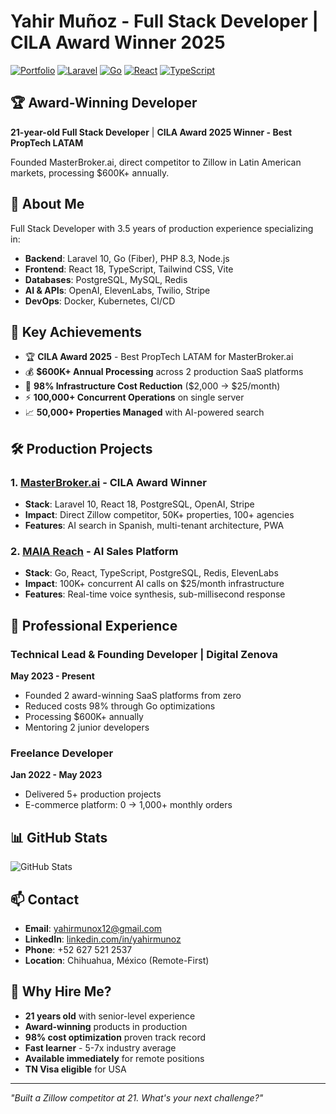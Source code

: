 # Yahir Muñoz - Full Stack Developer | CILA Award Winner 2025

[![Portfolio](https://img.shields.io/badge/Portfolio-Live-brightgreen)](https://malex1718.github.io)
[![Laravel](https://img.shields.io/badge/Laravel-10-FF2D20?logo=laravel)](https://laravel.com)
[![Go](https://img.shields.io/badge/Go-1.21-00ADD8?logo=go)](https://golang.org)
[![React](https://img.shields.io/badge/React-18.2-61DAFB?logo=react)](https://reactjs.org)
[![TypeScript](https://img.shields.io/badge/TypeScript-5.0-3178C6?logo=typescript)](https://www.typescriptlang.org)

## 🏆 Award-Winning Developer

**21-year-old Full Stack Developer** | **CILA Award 2025 Winner - Best PropTech LATAM**

Founded MasterBroker.ai, direct competitor to Zillow in Latin American markets, processing $600K+ annually.

## 🚀 About Me

Full Stack Developer with 3.5 years of production experience specializing in:
- **Backend**: Laravel 10, Go (Fiber), PHP 8.3, Node.js
- **Frontend**: React 18, TypeScript, Tailwind CSS, Vite
- **Databases**: PostgreSQL, MySQL, Redis
- **AI & APIs**: OpenAI, ElevenLabs, Twilio, Stripe
- **DevOps**: Docker, Kubernetes, CI/CD

## 🎯 Key Achievements

- 🏆 **CILA Award 2025** - Best PropTech LATAM for MasterBroker.ai
- 💰 **$600K+ Annual Processing** across 2 production SaaS platforms
- 🚀 **98% Infrastructure Cost Reduction** ($2,000 → $25/month)
- ⚡ **100,000+ Concurrent Operations** on single server
- 📈 **50,000+ Properties Managed** with AI-powered search

## 🛠️ Production Projects

### 1. [MasterBroker.ai](https://masterbroker.ai) - CILA Award Winner
- **Stack**: Laravel 10, React 18, PostgreSQL, OpenAI, Stripe
- **Impact**: Direct Zillow competitor, 50K+ properties, 100+ agencies
- **Features**: AI search in Spanish, multi-tenant architecture, PWA

### 2. [MAIA Reach](https://maiareach.com) - AI Sales Platform
- **Stack**: Go, React, TypeScript, PostgreSQL, Redis, ElevenLabs
- **Impact**: 100K+ concurrent AI calls on $25/month infrastructure
- **Features**: Real-time voice synthesis, sub-millisecond response

## 💼 Professional Experience

### Technical Lead & Founding Developer | Digital Zenova
**May 2023 - Present**
- Founded 2 award-winning SaaS platforms from zero
- Reduced costs 98% through Go optimizations
- Processing $600K+ annually
- Mentoring 2 junior developers

### Freelance Developer
**Jan 2022 - May 2023**
- Delivered 5+ production projects
- E-commerce platform: 0 → 1,000+ monthly orders

## 📊 GitHub Stats

![GitHub Stats](https://github-readme-stats.vercel.app/api?username=malex1718&show_icons=true&theme=dark)

## 📫 Contact

- **Email**: yahirmunox12@gmail.com
- **LinkedIn**: [linkedin.com/in/yahirmunoz](https://linkedin.com/in/yahirmunoz)
- **Phone**: +52 627 521 2537
- **Location**: Chihuahua, México (Remote-First)

## 🌟 Why Hire Me?

- **21 years old** with senior-level experience
- **Award-winning** products in production
- **98% cost optimization** proven track record
- **Fast learner** - 5-7x industry average
- **Available immediately** for remote positions
- **TN Visa eligible** for USA

---

*"Built a Zillow competitor at 21. What's your next challenge?"*